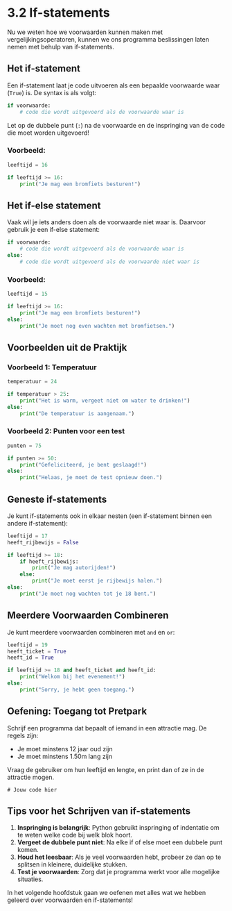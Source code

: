 # 3.2 If-statements

Nu we weten hoe we voorwaarden kunnen maken met vergelijkingsoperatoren, kunnen we ons programma beslissingen laten nemen met behulp van if-statements.

## Het if-statement

Een if-statement laat je code uitvoeren als een bepaalde voorwaarde waar (`True`) is. De syntax is als volgt:

```python
if voorwaarde:
    # code die wordt uitgevoerd als de voorwaarde waar is
```

Let op de dubbele punt (`:`) na de voorwaarde en de inspringing van de code die moet worden uitgevoerd!

### Voorbeeld:

```python
leeftijd = 16

if leeftijd >= 16:
    print("Je mag een bromfiets besturen!")
```

<codapi-snippet sandbox="python" editor="basic"></codapi-snippet>

## Het if-else statement

Vaak wil je iets anders doen als de voorwaarde niet waar is. Daarvoor gebruik je een if-else statement:

```python
if voorwaarde:
    # code die wordt uitgevoerd als de voorwaarde waar is
else:
    # code die wordt uitgevoerd als de voorwaarde niet waar is
```

### Voorbeeld:

```python
leeftijd = 15

if leeftijd >= 16:
    print("Je mag een bromfiets besturen!")
else:
    print("Je moet nog even wachten met bromfietsen.")
```

<codapi-snippet sandbox="python" editor="basic"></codapi-snippet>

## Voorbeelden uit de Praktijk

### Voorbeeld 1: Temperatuur

```python
temperatuur = 24

if temperatuur > 25:
    print("Het is warm, vergeet niet om water te drinken!")
else:
    print("De temperatuur is aangenaam.")
```

<codapi-snippet sandbox="python" editor="basic"></codapi-snippet>

### Voorbeeld 2: Punten voor een test

```python
punten = 75

if punten >= 50:
    print("Gefeliciteerd, je bent geslaagd!")
else:
    print("Helaas, je moet de test opnieuw doen.")
```

<codapi-snippet sandbox="python" editor="basic"></codapi-snippet>

## Geneste if-statements

Je kunt if-statements ook in elkaar nesten (een if-statement binnen een andere if-statement):

```python
leeftijd = 17
heeft_rijbewijs = False

if leeftijd >= 18:
    if heeft_rijbewijs:
        print("Je mag autorijden!")
    else:
        print("Je moet eerst je rijbewijs halen.")
else:
    print("Je moet nog wachten tot je 18 bent.")
```

<codapi-snippet sandbox="python" editor="basic"></codapi-snippet>

## Meerdere Voorwaarden Combineren

Je kunt meerdere voorwaarden combineren met `and` en `or`:

```python
leeftijd = 19
heeft_ticket = True
heeft_id = True

if leeftijd >= 18 and heeft_ticket and heeft_id:
    print("Welkom bij het evenement!")
else:
    print("Sorry, je hebt geen toegang.")
```

<codapi-snippet sandbox="python" editor="basic"></codapi-snippet>

## Oefening: Toegang tot Pretpark

Schrijf een programma dat bepaalt of iemand in een attractie mag. De regels zijn:
- Je moet minstens 12 jaar oud zijn
- Je moet minstens 1.50m lang zijn

Vraag de gebruiker om hun leeftijd en lengte, en print dan of ze in de attractie mogen.

<pre><code># Jouw code hier
</code></pre>

<codapi-snippet sandbox="python" editor="basic"></codapi-snippet>

## Tips voor het Schrijven van if-statements

1. **Inspringing is belangrijk**: Python gebruikt inspringing of indentatie om te weten welke code bij welk blok hoort.
2. **Vergeet de dubbele punt niet**: Na elke if of else moet een dubbele punt komen.
3. **Houd het leesbaar**: Als je veel voorwaarden hebt, probeer ze dan op te splitsen in kleinere, duidelijke stukken.
4. **Test je voorwaarden**: Zorg dat je programma werkt voor alle mogelijke situaties.

In het volgende hoofdstuk gaan we oefenen met alles wat we hebben geleerd over voorwaarden en if-statements!
